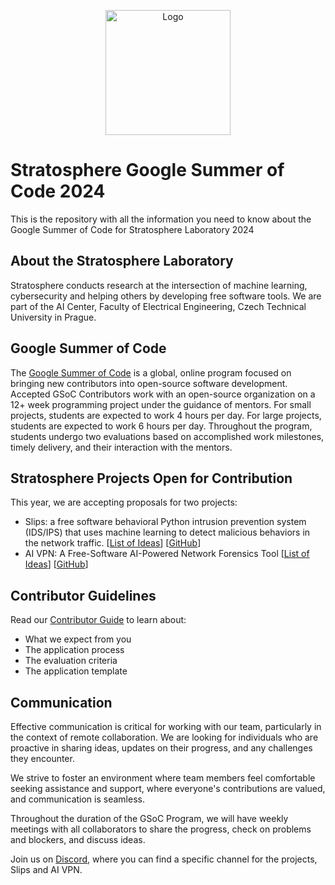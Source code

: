 <p align="center">
<img src="https://user-images.githubusercontent.com/2458867/220867986-ce57cfbc-8fbb-4890-9ca6-22e9ca04b5e2.png" alt="Logo" width="200" class="center">
</p>


# Stratosphere Google Summer of Code 2024
This is the repository with all the information you need to know about the Google Summer of Code for Stratosphere Laboratory 2024

## About the Stratosphere Laboratory
Stratosphere conducts research at the intersection of machine learning, cybersecurity and helping others by developing free software tools. We are part of the AI Center, Faculty of Electrical Engineering, Czech Technical University in Prague.

## Google Summer of Code

The [Google Summer of Code](https://summerofcode.withgoogle.com/) is a global, online program focused on bringing new contributors into open-source software development. 
Accepted GSoC Contributors work with an open-source organization on a 12+ week programming project under the guidance of mentors. For small projects, students are expected to work 4 hours per day. For large projects, students are expected to work 6 hours per day.
Throughout the program, students undergo two evaluations based on accomplished work milestones, timely delivery, and their interaction with the mentors.

## Stratosphere Projects Open for Contribution

This year, we are accepting proposals for two projects:
- Slips: a free software behavioral Python intrusion prevention system (IDS/IPS) that uses machine learning to detect malicious behaviors in the network traffic. [[List of Ideas](list_of_ideas.md)] [[GitHub](https://github.com/stratosphereips/StratosphereLinuxIPS)]
- AI VPN: A Free-Software AI-Powered Network Forensics Tool [[List of Ideas](list_of_ideas.md)] [[GitHub](https://github.com/stratosphereips/AIVPN)]


## Contributor Guidelines

Read our [Contributor Guide](contributor_guide.md) to learn about:
- What we expect from you
- The application process 
- The evaluation criteria
- The application template


## Communication
Effective communication is critical for working with our team, particularly in the context of remote collaboration. We are looking for individuals who are proactive in sharing ideas, updates on their progress, and any challenges they encounter. 

We strive to foster an environment where team members feel comfortable seeking assistance and support, where everyone's contributions are valued, and communication is seamless.

Throughout the duration of the GSoC Program, we will have weekly meetings with all collaborators to share the progress, check on problems and blockers, and discuss ideas.

Join us on [Discord](https://discord.gg/zu5HwMFy5C), where you can find a specific channel for the projects, Slips and AI VPN.
